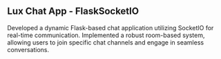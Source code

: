 ## Lux Chat App - FlaskSocketIO
Developed a dynamic Flask-based chat application utilizing SocketIO for real-time communication. Implemented a robust room-based system, allowing users to join specific chat channels and engage in seamless conversations.
